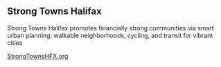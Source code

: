 ## Strong Towns Halifax

Strong Towns Halifax promotes financially strong communities via smart urban planning: walkable neighborhoods, cycling, and transit for vibrant cities

[StrongTownsHFX.org](https://strongtownshfx.org)
